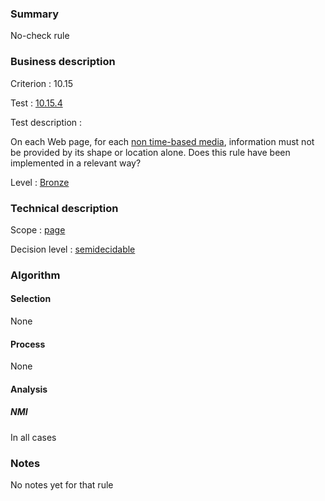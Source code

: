 ### Summary

No-check rule

### Business description

Criterion : 10.15

Test : [10.15.4](http://www.accessiweb.org/index.php/accessiweb-22-english-version.html#test-10-15-4)

Test description :

On each Web page, for each [non time-based
media](http://www.braillenet.org/accessibilite/referentiel-aw21-en/glossaire.php#mMediaNoTemp),
information must not be provided by its shape or location alone. Does
this rule have been implemented in a relevant way?

Level : [Bronze](/en/category/rules-design/accessiweb-11/level/bronze)

### Technical description

Scope : [page](/en/category/rules-design/accessiweb-11/scope/page)

Decision level :
[semidecidable](/en/category/rules-design/accessiweb-11/decision-level/semidecidable)

### Algorithm

#### Selection

None

#### Process

None

#### Analysis

##### NMI

In all cases

### Notes

No notes yet for that rule
